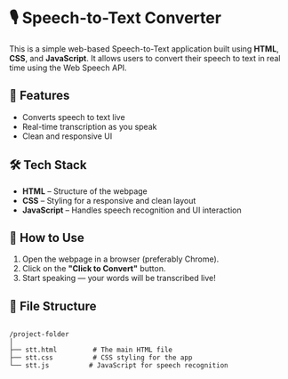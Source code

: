 
# 🎙️ Speech-to-Text Converter

This is a simple web-based Speech-to-Text application built using **HTML**, **CSS**, and **JavaScript**. It allows users to convert their speech to text in real time using the Web Speech API.

## 🔧 Features

- Converts speech to text live
- Real-time transcription as you speak
- Clean and responsive UI

## 🛠️ Tech Stack

- **HTML** – Structure of the webpage
- **CSS** – Styling for a responsive and clean layout
- **JavaScript** – Handles speech recognition and UI interaction

## 🚀 How to Use

1. Open the webpage in a browser (preferably Chrome).
2. Click on the **"Click to Convert"** button.
3. Start speaking — your words will be transcribed live!

## 📁 File Structure

```

/project-folder
│
├── stt.html         # The main HTML file
├── stt.css          # CSS styling for the app
└── stt.js          # JavaScript for speech recognition

```

